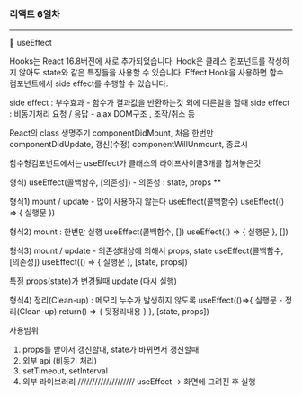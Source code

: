 ### 리액트 6일차

<hr />

:seedling: useEffect


Hooks는 React 16.8버전에 새로 추가되었습니다. 
Hook은 클래스 컴포넌트를 작성하지 않아도 state와 같은 특징들을 사용할 수 있습니다.
Effect Hook을 사용하면 함수 컴포넌트에서 side effect를 수행할 수 있습니다.

  side effect : 부수효과 - 함수가 결과값을 반환하는것 외에 다른일을 할때
  side effect : 비동기처리 요청 / 응답 - ajax
                DOM구조 , 조작/취소 등

  React의 class 생명주기
  componentDidMount, 처음 한번만
  componentDidUpdate, 갱신(수정)
  componentWillUnmount, 종료시

  함수형컴포넌트에서는 useEffect가 클래스의 라이프사이클3개를 합쳐놓은것

  형식)
  useEffect(콜백함수, [의존성]) - 의존성 : state, props **

  형식1) mount / update - 많이 사용하지 않는다
  useEffect(콜백함수)
  useEffect(() => {
    실행문 
  })

  형식2) mount : 한번만 실행
  useEffect(콜백함수, [])
  useEffect(() => {
    실행문
  }, [])

  형식3) mount / update - 의존성대상에 의해서 props, state
  useEffect(콜백함수, [의존성])
  useEffect(() => {
    실행문
  }, [state, props])

  특정 props(state)가 변경될때 update (다시 실행)

  형식4) 정리(Clean-up) : 메모리 누수가 발생하지 않도록
  useEffect(()=>{
    실행문
    - 정리(Clean-up)
    return() => {
      뒷정리내용
    }
  }, [state, props])

  사용범위
  1. props를 받아서 갱신할때, state가 바뀌면서 갱신할때
  2. 외부 api (비동기 처리)
  3. setTimeout, setInterval
  4. 외부 라이브러리
  ////////////////////
  useEffect -> 화면에 그려진 후 실행
